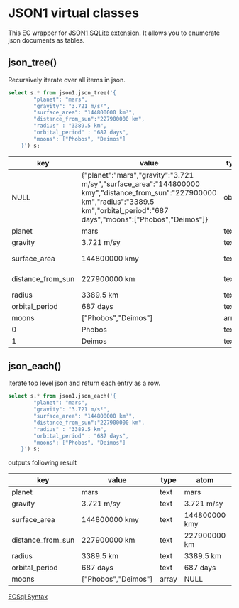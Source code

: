 # JSON1 virtual classes

This EC wrapper for [JSON1 SQLite extension](https://sqlite.org/json1.html#jeach). It allows you to enumerate json documents as tables.

## json_tree()

Recursively iterate over all items in json.

```sql
select s.* from json1.json_tree('{
        "planet": "mars",
        "gravity": "3.721 m/s²",
        "surface_area": "144800000 km²",
        "distance_from_sun":"227900000 km",
        "radius" : "3389.5 km",
        "orbital_period" : "687 days",
        "moons": ["Phobos", "Deimos"]
    }') s;
```

| key               | value                                                                                                                                                                                   | type   | atom          | parent | fullkey               | path    |
| ----------------- | --------------------------------------------------------------------------------------------------------------------------------------------------------------------------------------- | ------ | ------------- | ------ | --------------------- | ------- |
| NULL              | {"planet":"mars","gravity":"3.721 m/sy","surface_area":"144800000 kmy","distance_from_sun":"227900000 km","radius":"3389.5 km","orbital_period":"687 days","moons":["Phobos","Deimos"]} | object | NULL          | NULL   | $                     | $       |
| planet            | mars                                                                                                                                                                                    | text   | mars          | 0      | $.planet              | $       |
| gravity           | 3.721 m/sy                                                                                                                                                                              | text   | 3.721 m/sy    | 0      | $.gravity             | $       |
| surface_area      | 144800000 kmy                                                                                                                                                                           | text   | 144800000 kmy | 0      | $."surface_area"      | $       |
| distance_from_sun | 227900000 km                                                                                                                                                                            | text   | 227900000 km  | 0      | $."distance_from_sun" | $       |
| radius            | 3389.5 km                                                                                                                                                                               | text   | 3389.5 km     | 0      | $.radius              | $       |
| orbital_period    | 687 days                                                                                                                                                                                | text   | 687 days      | 0      | $."orbital_period"    | $       |
| moons             | ["Phobos","Deimos"]                                                                                                                                                                     | array  | NULL          | 0      | $.moons               | $       |
| 0                 | Phobos                                                                                                                                                                                  | text   | Phobos        | 14     | $.moons[0]            | $.moons |
| 1                 | Deimos                                                                                                                                                                                  | text   | Deimos        | 14     | $.moons[1]            | $.moons |

## json_each()

Iterate top level json and return each entry as a row.

```sql
select s.* from json1.json_each('{
        "planet": "mars",
        "gravity": "3.721 m/s²",
        "surface_area": "144800000 km²",
        "distance_from_sun":"227900000 km",
        "radius" : "3389.5 km",
        "orbital_period" : "687 days",
        "moons": ["Phobos", "Deimos"]
    }') s;
```

outputs following result

| key               | value               | type  | atom          | parent | fullkey               | path |
| ----------------- | ------------------- | ----- | ------------- | ------ | --------------------- | ---- |
| planet            | mars                | text  | mars          | NULL   | $.planet              | $    |
| gravity           | 3.721 m/sy          | text  | 3.721 m/sy    | NULL   | $.gravity             | $    |
| surface_area      | 144800000 kmy       | text  | 144800000 kmy | NULL   | $."surface_area"      | $    |
| distance_from_sun | 227900000 km        | text  | 227900000 km  | NULL   | $."distance_from_sun" | $    |
| radius            | 3389.5 km           | text  | 3389.5 km     | NULL   | $.radius              | $    |
| orbital_period    | 687 days            | text  | 687 days      | NULL   | $."orbital_period"    | $    |
| moons             | ["Phobos","Deimos"] | array | NULL          | NULL   | $.moons               | $    |

[ECSql Syntax](./index.md)
